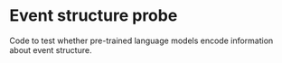 # Event structure probe
Code to test whether pre-trained language models encode information about event structure.

